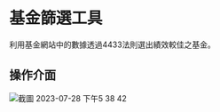 # 基金篩選工具
利用基金網站中的數據透過4433法則選出績效較佳之基金。

## 操作介面

![截圖 2023-07-28 下午5 38 42](https://github.com/fuy116/4433_tool/assets/65122102/71481931-d7ad-4b18-8d36-c6380322bd6d)
